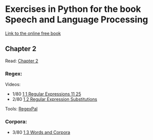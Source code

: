 # Exercises in Python for the book Speech and Language Processing

[Link to the online free book](https://web.stanford.edu/~jurafsky/slp3/)

## Chapter 2

Read: [Chapter 2](https://web.stanford.edu/~jurafsky/slp3/2.pdf)

### Regex:
Videos: 
-  1/80 [1 1 Regular Expressions 11 25](https://youtu.be/808M7q8QX0E?feature=shared)
-  2/80 [1 2 Regular Expression Substitutions](https://youtu.be/1CSVy9JbbK0?feature=shared)

Tools: [RegexPal](https://www.regexpal.com/)

### Corpora:
- 3/80 [1 3 Words and Corpora](https://youtu.be/xsIDTmo1NOg?feature=shared)


